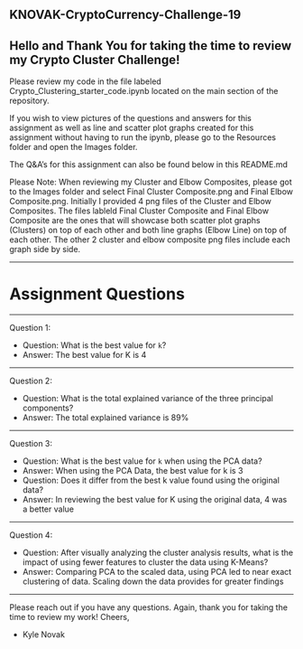 ## KNOVAK-CryptoCurrency-Challenge-19

## Hello and Thank You for taking the time to review my Crypto Cluster Challenge!

Please review my code in the file labeled Crypto_Clustering_starter_code.ipynb located on the main section of the repository.

If you wish to view pictures of the questions and answers for this assignment as well as line and scatter plot graphs created for this assignment without having to run the ipynb, please go to the Resources folder and open the Images folder.

The Q&A’s for this assignment can also be found below in this README.md

Please Note: When reviewing my Cluster and Elbow Composites, please got to the Images folder and select Final Cluster Composite.png and Final Elbow Composite.png. Initially I provided 4 png files of the Cluster and Elbow Composites. The files lableld Final Cluster Composite and Final Elbow Composite are the ones that will showcase both scatter plot graphs (Clusters) on top of each other and both line graphs (Elbow Line) on top of each other. The other 2 cluster and elbow composite png files include each graph side by side.

-----
# Assignment Questions
-----
Question 1:
- Question: What is the best value for `k`?
- Answer: The best value for K is 4
-----
Question 2:
- Question: What is the total explained variance of the three principal components?
- Answer: The total explained variance is 89%
-----
Question 3:
- Question: What is the best value for `k` when using the PCA data?
- Answer: When using the PCA Data, the best value for k is 3
- Question: Does it differ from the best k value found using the original data?
- Answer:  In reviewing the best value for K using the original data, 4 was a better value
-----
Question 4:
- Question: After visually analyzing the cluster analysis results, what is the impact of using fewer features to cluster the data using K-Means?
- Answer: Comparing PCA to the scaled data, using PCA  led to near exact clustering of data. Scaling down the data provides for greater findings
-----
Please reach out if you have any questions.
Again, thank you for taking the time to review my work!
Cheers,
-	Kyle Novak
